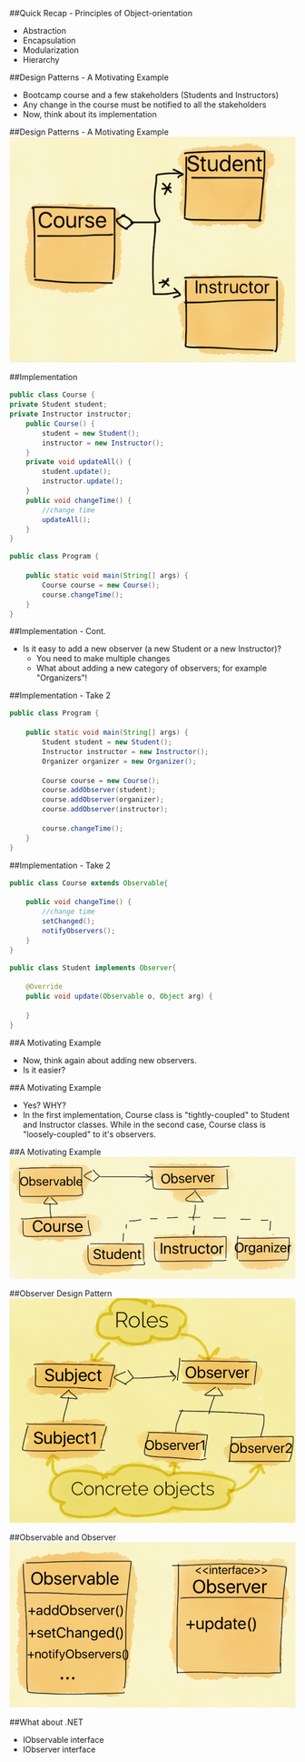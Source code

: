 ##Quick Recap - Principles of Object-orientation
* Abstraction
* Encapsulation
* Modularization
* Hierarchy


##Design Patterns - A Motivating Example
<ul class="fragment">
<li>Bootcamp course and a few stakeholders (Students and Instructors)</li>
<li>Any change in the course must be notified to all the stakeholders</li>
<li class="fragment">Now, think about its implementation
</li></ul>



##Design Patterns - A Motivating Example
![](media/observerMotivation.png)


##Implementation
```java
public class Course {
private Student student;
private Instructor instructor;
	public Course() {
		student = new Student();
		instructor = new Instructor();
	}
	private void updateAll() {
		student.update();
		instructor.update();	
	}
	public void changeTime() {
		//change time
		updateAll();
	}
}
```
```java
public class Program {

	public static void main(String[] args) {
		Course course = new Course();
		course.changeTime();
	}
}
```


##Implementation - Cont.
<ul>
<li>Is it easy to add a new observer (a new Student or a new Instructor)?
<ul><li>You need to make multiple changes</li>
<li class="fragment">What about adding a new category of observers; for example "Organizers"!</li>
</ul></ul>


##Implementation - Take 2
```java
public class Program {

	public static void main(String[] args) {
		Student student = new Student();
		Instructor instructor = new Instructor();
		Organizer organizer = new Organizer();
		
		Course course = new Course();
		course.addObserver(student);
		course.addObserver(organizer);
		course.addObserver(instructor);
		
		course.changeTime();
	}
}
```


##Implementation - Take 2
```java
public class Course extends Observable{

	public void changeTime() {
		//change time
		setChanged();
		notifyObservers();
	}
}
```
```java
public class Student implements Observer{

	@Override
	public void update(Observable o, Object arg) {
	
	}
}
```


##A Motivating Example
* Now, think again about adding new observers.
* Is it easier?


##A Motivating Example
<ul>
<li>Yes? WHY?</li>
<li class="fragment">In the first implementation, Course class is "tightly-coupled" to Student and Instructor classes. While in the second case, Course class is "loosely-coupled" to it's observers.</li>
</ul>


##A Motivating Example
![](media/observerExample.png)



##Observer Design Pattern
![](media/observer.png)


##Observable and Observer
![](media/ObservableAndObserver.png)


##What about .NET
* IObservable interface
* IObserver interface

